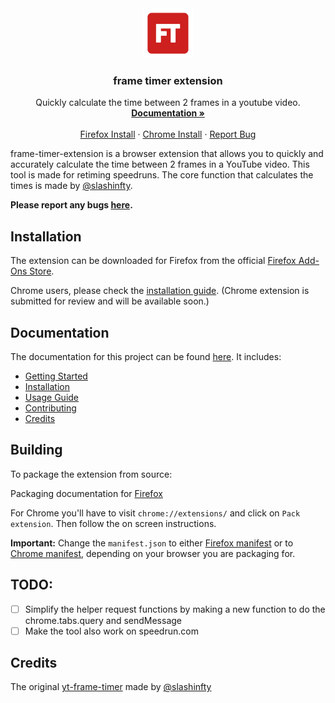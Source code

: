 <div align="center">
  <a href="/images/logo-original.png">
    <img src="/images/logo-original.png" alt="Logo" width="80" height="80">
  </a>

  <h3 align="center">frame timer extension</h3>

  <p align="center">
    Quickly calculate the time between 2 frames in a youtube video.
    <br />
    <a href="https://github.com/PottuGD/frame-timer-extension/wiki"><strong>Documentation »</strong></a>
    <br />
    <br />
    <a href="https://addons.mozilla.org/en-US/firefox/addon/frame-timer-extension/">Firefox Install</a>
    ·
    <a href="https://github.com/PottuGD/frame-timer-extension/wiki/Installation-Guide">Chrome Install</a>
    ·
    <a href="https://github.com/PottuGD/frame-timer-extension/issues">Report Bug</a>
  </p>
</div>

frame-timer-extension is a browser extension that allows you to quickly and accurately calculate the time between 2 frames in a YouTube video. This tool is made for retiming speedruns. The core function that calculates the times is made by [@slashinfty](https://github.com/slashinfty/yt-frame-timer).

**Please report any bugs [here](https://github.com/PottuGD/frame-timer-extension/issues).**

## Installation

The extension can be downloaded for Firefox from the official [Firefox Add-Ons Store](https://addons.mozilla.org/en-US/firefox/addon/frame-timer-extension/).

Chrome users, please check the [installation guide](https://github.com/PottuGD/frame-timer-extension/wiki/Installation-guide). (Chrome extension is submitted for review and will be available soon.)

## Documentation

The documentation for this project can be found [here](https://github.com/PottuGD/frame-timer-extension/wiki).
It includes:

- [Getting Started](https://github.com/PottuGD/frame-timer-extension/wiki/Getting-started)
- [Installation](https://github.com/PottuGD/frame-timer-extension/wiki/Installation-guide)
- [Usage Guide](https://github.com/PottuGD/frame-timer-extension/wiki/Usage-guide)
- [Contributing](https://github.com/PottuGD/frame-timer-extension/wiki/Contributing)
- [Credits](https://github.com/PottuGD/frame-timer-extension/wiki/Credits)

## Building

To package the extension from source:

Packaging documentation for [Firefox](https://extensionworkshop.com/documentation/publish/package-your-extension/)

For Chrome you'll have to visit `chrome://extensions/` and click on `Pack extension`. Then follow the on screen instructions.

**Important:** Change the `manifest.json` to either [Firefox manifest](/manifests/manifest.firefox.json) or to [Chrome manifest](/manifests/manifest.chrome.json), depending on your browser you are packaging for.

## TODO:

- [ ] Simplify the helper request functions by making a new function to do the chrome.tabs.query and sendMessage
- [ ] Make the tool also work on speedrun.com

## Credits

The original [yt-frame-timer](https://github.com/slashinfty/yt-frame-timer/) made by [@slashinfty](https://github.com/slashinfty/)
